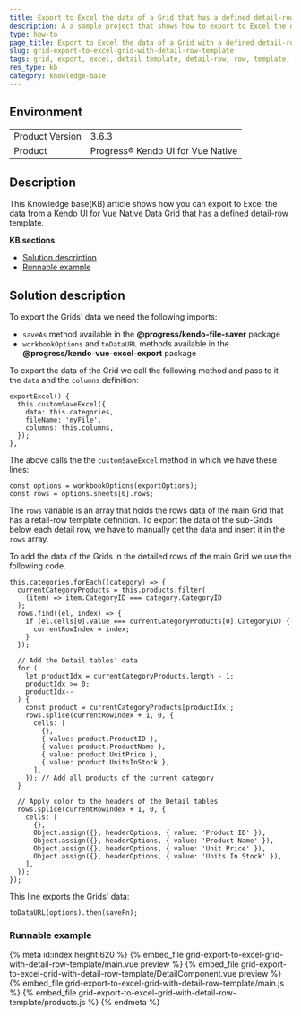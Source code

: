 ```yaml
---
title: Export to Excel the data of a Grid that has a defined detail-row template. 
description: A a sample project that shows how to export to Excel the data of a Kendo UI for Vue Native Grid with a detail-row template. 
type: how-to
page_title: Export to Excel the data of a Grid with a defined detail-row template
slug: grid-export-to-excel-grid-with-detail-row-template
tags: grid, export, excel, detail template, detail-row, row, template, kendovue, native
res_type: kb
category: knowledge-base
---
```


## Environment

<table>
    <tbody>
	    <tr>
	    	<td>Product Version</td>
	    	<td>3.6.3</td>
	    </tr>
	    <tr>
	    	<td>Product</td>
	    	<td>Progress® Kendo UI for Vue Native</td>
	    </tr>
    </tbody>
</table>


## Description

This Knowledge base(KB) article shows how you can export to Excel the data from a Kendo UI for Vue Native Data Grid that has a defined detail-row template. 


**KB sections**

* [Solution description](#toc-solution-description)
* [Runnable example](#toc-runnable-example)

## Solution description

To export the Grids' data we need the following imports:
* `saveAs` method available in the **@progress/kendo-file-saver** package
* `workbookOptions` and `toDataURL` methods available in the **@progress/kendo-vue-excel-export** package

To export the data of the Grid we call the following method and pass to it the `data` and the `columns` definition:

```js-no-run
exportExcel() {
  this.customSaveExcel({
    data: this.categories,
    fileName: 'myFile',
    columns: this.columns,
  });
},
```

The above calls the the `customSaveExcel` method in which we have these lines:
```js-no-run
const options = workbookOptions(exportOptions);
const rows = options.sheets[0].rows;
```
The `rows` variable is an array that holds the rows data of the main Grid that has a retail-row template definition. To export the data of the sub-Grids below each detail row, we have to manually get the data and insert it in the `rows` array. 

To add the data of the Grids in the detailed rows of the main Grid we use the following code. 

```js-no-run
this.categories.forEach((category) => {
  currentCategoryProducts = this.products.filter(
    (item) => item.CategoryID === category.CategoryID
  );
  rows.find((el, index) => {
    if (el.cells[0].value === currentCategoryProducts[0].CategoryID) {
      currentRowIndex = index;
    }
  });

  // Add the Detail tables' data
  for (
    let productIdx = currentCategoryProducts.length - 1;
    productIdx >= 0;
    productIdx--
  ) {
    const product = currentCategoryProducts[productIdx];
    rows.splice(currentRowIndex + 1, 0, {
      cells: [
        {},
        { value: product.ProductID },
        { value: product.ProductName },
        { value: product.UnitPrice },
        { value: product.UnitsInStock },
      ],
    }); // Add all products of the current category
  }

  // Apply color to the headers of the Detail tables
  rows.splice(currentRowIndex + 1, 0, {
    cells: [
      {},
      Object.assign({}, headerOptions, { value: 'Product ID' }),
      Object.assign({}, headerOptions, { value: 'Product Name' }),
      Object.assign({}, headerOptions, { value: 'Unit Price' }),
      Object.assign({}, headerOptions, { value: 'Units In Stock' }),
    ],
  });
});
```

This line exports the Grids' data:

```js-no-run
toDataURL(options).then(saveFn);
```

### Runnable example
{% meta id:index height:620 %}
{% embed_file grid-export-to-excel-grid-with-detail-row-template/main.vue preview %}
{% embed_file grid-export-to-excel-grid-with-detail-row-template/DetailComponent.vue preview %}
{% embed_file grid-export-to-excel-grid-with-detail-row-template/main.js %}
{% embed_file grid-export-to-excel-grid-with-detail-row-template/products.js %}
{% endmeta %}
